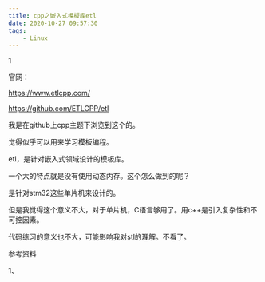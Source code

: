 ```yaml
---
title: cpp之嵌入式模板库etl
date: 2020-10-27 09:57:30
tags:
	- Linux
---
```


1

官网：

https://www.etlcpp.com/

https://github.com/ETLCPP/etl

我是在github上cpp主题下浏览到这个的。

觉得似乎可以用来学习模板编程。

etl，是针对嵌入式领域设计的模板库。

一个大的特点就是没有使用动态内存。这个怎么做到的呢？

是针对stm32这些单片机来设计的。

但是我觉得这个意义不大，对于单片机，C语言够用了。用c++是引入复杂性和不可控因素。

代码练习的意义也不大，可能影响我对stl的理解。不看了。





参考资料

1、

